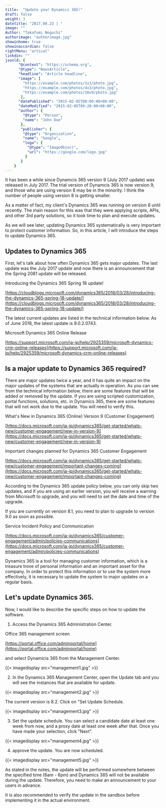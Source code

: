 ```yaml
---
title:  "Update your Dynamics 365!"
draft: false
weight: 3
datetitle: "2017.08.23 | "
image: ""
Author: "Takafumi Noguchi"
authorimage: "authorimage.jpg"
showinhome: true
showinaccordian: false
rightMenu: "artical"
linkdin: ""
jsonld: {
      "@context": "https://schema.org",
      "@type": "NewsArticle",
      "headline": "Article headline",
      "image": [
        "https://example.com/photos/1x1/photo.jpg",
        "https://example.com/photos/4x3/photo.jpg",
        "https://example.com/photos/16x9/photo.jpg"
       ],
      "datePublished": "2015-02-05T08:00:00+08:00",
      "dateModified": "2015-02-05T09:20:00+08:00",
      "author": {
        "@type": "Person",
        "name": "John Doe"
       },
       "publisher": {
        "@type": "Organization",
        "name": "Google",
        "logo": {
          "@type": "ImageObject",
          "url": "https://google.com/logo.jpg"
         }
       }
    }
---
```

<!-- Intro  -->
It has been a while since Dynamcis 365 version 9 (July 2017 update) was released in July 2017. The trial version of Dynamcis 365 is now version 9, and those who are using version 8 may be in the minority. I think the number of people using version 8 is getting smaller.

As a matter of fact, my client's Dynamics 365 was running on version 8 until recently. The main reason for this was that they were applying scripts, APIs, and other 3rd party solutions, so it took time to plan and execute updates.

As we will see later, updating Dynamics 365 systematically is very important to protect customer information. So, in this article, I will introduce the steps to update Dynamics 365.

## Updates to Dynamics 365

First, let's talk about how often Dynamics 365 gets major updates. The last update was the July 2017 update and now there is an announcement that the Spring 2081 update will be released.

Introducing the Dynamics 365 Spring 18 update!

[https://cloudblogs.microsoft.com/dynamics365/2018/03/28/introducing-the-dynamics-365-spring-18-update/](https://cloudblogs.microsoft.com/dynamics365/2018/03/28/introducing-the-dynamics-365-spring-18-update/)

The latest current updates are listed in the technical information below. As of June 2018, the latest update is 9.0.2.0743.

Microsoft Dynamics 365 Online Release

[https://support.microsoft.com/ja-jp/help/2925359/microsoft-dynamics-crm-online-releases](https://support.microsoft.com/ja-jp/help/2925359/microsoft-dynamics-crm-online-releases)

## Is a major update to Dynamics 365 required?
There are major updates twice a year, and it has quite an impact on the major updates of the systems that are actually in operation. As you can see from the technical information below, there are some features that will be added or removed by the update. If you are using scripted customization, portal functions, solutions, etc. in Dynamics 365, there are some features that will not work due to the update. You will need to verify this.

What's New in Dynamics 365 (Online) Version 9 (Customer Engagement)

[https://docs.microsoft.com/ja-jp/dynamics365/get-started/whats-new/customer-engagement/new-in-version-9](https://docs.microsoft.com/ja-jp/dynamics365/get-started/whats-new/customer-engagement/new-in-version-9)

Important changes planned for Dynamics 365 Customer Engagement

[https://docs.microsoft.com/ja-jp/dynamics365/get-started/whats-new/customer-engagement/important-changes-coming](https://docs.microsoft.com/ja-jp/dynamics365/get-started/whats-new/customer-engagement/important-changes-coming)

According to the Dynamics 365 update policy below, you can only skip two updates, and if you are using an earlier version, you will receive a warning from Microsoft to upgrade, and you will need to set the date and time of the upgrade.

If you are currently on version 8.1, you need to plan to upgrade to version 9.0 as soon as possible.

Service Incident Policy and Communication

[https://docs.microsoft.com/ja-jp/dynamics365/customer-engagement/admin/policies-communications](https://docs.microsoft.com/ja-jp/dynamics365/customer-engagement/admin/policies-communications)

Dynamics 365 is a tool for managing customer information, which is a treasure trove of personal information and an important asset for the company. In order to protect this information or to use the system more effectively, it is necessary to update the system to major updates on a regular basis.

## Let's update Dynamics 365.
Now, I would like to describe the specific steps on how to update the software.

1. Access the Dynamics 365 Administration Center.

Office 365 management screen

[https://portal.office.com/adminportal/home](https://portal.office.com/adminportal/home)

and select Dynamicis 365 from the Management Center.
<!-- Image= management1.jpg -->
{{< imagedisplay src="management1.jpg" >}}

2. In the Dynamics 365 Management Center, open the Update tab and you will see the instances that are available for update.
<!-- Image= management2.jpg -->
{{< imagedisplay src="management2.jpg" >}}

The current version is 8.2. Click on "Set Update Schedule.
<!-- Image= management3.jpg -->
{{< imagedisplay src="management3.jpg" >}}

3. Set the update schedule. You can select a candidate date at least one week from now, and a proxy date at least one week after that. Once you have made your selection, click "Next".
<!-- Image= management4.jpg -->
{{< imagedisplay src="management4.jpg" >}}

4. approve the update. You are now scheduled.
<!-- Image= management5.jpg -->
{{< imagedisplay src="management5.jpg" >}}

As stated in the notes, the update will be performed somewhere between the specified time (6am - 6pm) and Dynamics 365 will not be available during the update. Therefore, you need to make an announcement to your users in advance.

It is also recommended to verify the update in the sandbox before implementing it in the actual environment.